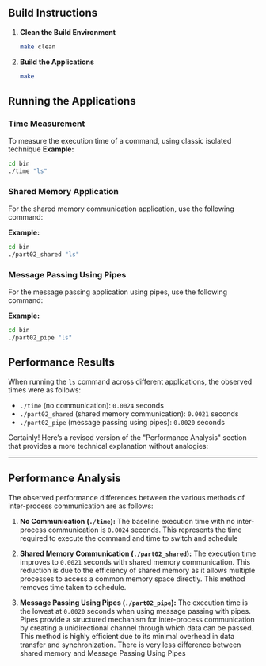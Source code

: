 ## Build Instructions

1. **Clean the Build Environment**
   ```bash
   make clean
   ```

2. **Build the Applications**
   ```bash
   make
   ```

## Running the Applications

### Time Measurement

To measure the execution time of a command, using classic isolated technique
**Example:**
```bash
cd bin
./time "ls"
```

### Shared Memory Application

For the shared memory communication application, use the following command:

**Example:**
```bash
cd bin
./part02_shared "ls"
```

### Message Passing Using Pipes

For the message passing application using pipes, use the following command:

**Example:**
```bash
cd bin
./part02_pipe "ls"
```

## Performance Results

When running the `ls` command across different applications, the observed times were as follows:

- `./time` (no communication): `0.0024` seconds
- `./part02_shared` (shared memory communication): `0.0021` seconds
- `./part02_pipe` (message passing using pipes): `0.0020` seconds

Certainly! Here’s a revised version of the "Performance Analysis" section that provides a more technical explanation without analogies:

---

## Performance Analysis

The observed performance differences between the various methods of inter-process communication are as follows:

1. **No Communication (`./time`):** 
   The baseline execution time with no inter-process communication is `0.0024` seconds. This represents the time required to execute the command and time to switch and schedule

2. **Shared Memory Communication (`./part02_shared`):** 
   The execution time improves to `0.0021` seconds with shared memory communication. This reduction is due to the efficiency of shared memory as it allows multiple processes to access a common memory space directly. This method removes time taken to schedule.

3. **Message Passing Using Pipes (`./part02_pipe`):** 
   The execution time is the lowest at `0.0020` seconds when using message passing with pipes. Pipes provide a structured mechanism for inter-process communication by creating a unidirectional channel through which data can be passed. This method is highly efficient due to its minimal overhead in data transfer and synchronization. 
   There is very less difference between shared memory and Message Passing Using Pipes
